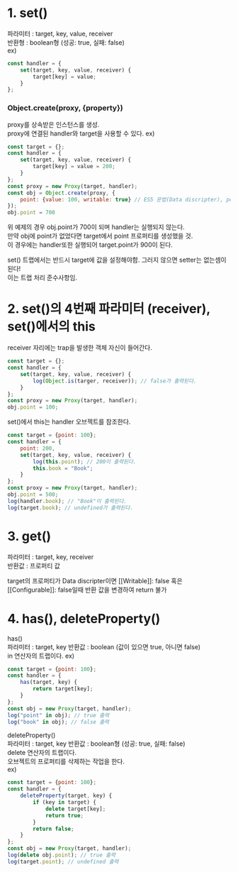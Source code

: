 # 1. set()
파라미터 : target, key, value, receiver  
반환형 : boolean형 (성공: true, 실패: false)  
ex)
```js
const handler = {
    set(target, key, value, receiver) {
        target[key] = value;
    }
};
```

### Object.create(proxy, {property})  
proxy를 상속받은 인스턴스를 생성.  
proxy에 연결된 handler와 target을 사용할 수 있다.
ex)
```js
const target = {};
const handler = {
    set(target, key, value, receiver) {
        target[key] = value = 200;
    }
};
const proxy = new Proxy(target, handler);
const obj = Object.create(proxy, {
    point: {value: 100, writable: true} // ES5 문법(Data discripter), point: 100과 같은 의미
});
obj.point = 700
```
위 예제의 경우 obj.point가 700이 되며 handler는 실행되지 않는다.  
만약 obj에 point가 없었다면 target에서 point 프로퍼티를 생성했을 것.  
이 경우에는 handler또한 실행되어 target.point가 900이 된다.

set() 트랩에서는 반드시 target에 값을 설정해야함.
그러지 않으면 setter는 없는셈이 된다!  
이는 트랩 처리 준수사항임.


# 2. set()의 4번째 파라미터 (receiver), set()에서의 this
receiver 자리에는 trap을 발생한 객체 자신이 들어간다.
```js
const target = {};
const handler = {
    set(target, key, value, receiver) {
        log(Object.is(targer, receiver)); // false가 출력된다.
    }
};
const proxy = new Proxy(target, handler);
obj.point = 100;
```

set()에서 this는 handler 오브젝트를 참조한다.
```js
const target = {point: 100};
const handler = {
    point: 200,
    set(target, key, value, receiver) {
        log(this.point); // 200이 출력된다.
        this.book = "Book";
    }
};
const proxy = new Proxy(target, handler);
obj.point = 500;
log(handler.book); // "Book"이 출력된다.
log(target.book); // undefined가 출력된다.
```


# 3. get()
파라미터 : target, key, receiver  
반환값 : 프로퍼티 값

target의 프로퍼티가 Data discripter이면 [[Writable]]: false 혹은 [[Configurable]]: false일때 반환 값을 변경하여 return 불가


# 4. has(), deleteProperty()
has()  
파라미터 : target, key
반환값 : boolean (값이 있으면 true, 아니면 false)  
in 연산자의 트랩이다.
ex)
```js
const target = {point: 100};
const handler = {
    has(target, key) {
        return target[key];
    }
};
const obj = new Proxy(target, handler);
log("point" in obj); // true 출력
log("book" in obj); // false 출력
```

deleteProperty()  
파라미터 : target, key
반환값 : boolean형 (성공: true, 실패: false)  
delete 연산자의 트랩이다.  
오브젝트의 프로퍼티를 삭제하는 작업을 한다.  
ex)
```js
const target = {point: 100};
const handler = {
    deleteProperty(target, key) {
        if (key in target) {
            delete target[key];
            return true;
        }
        return false;
    }
};
const obj = new Proxy(target, handler);
log(delete obj.point); // true 출력
log(target.point); // undefined 출력
```